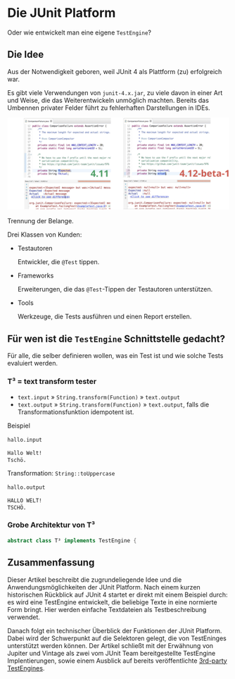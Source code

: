 # Die JUnit Platform

Oder wie entwickelt man eine eigene `TestEngine`?

## Die Idee

Aus der Notwendigkeit geboren, weil JUnit 4 als Plattform (zu) erfolgreich war.

Es gibt viele Verwendungen von `junit-4.x.jar`, zu viele davon in einer Art und Weise, die das Weiterentwickeln unmöglich machten.
Bereits das Umbennen privater Felder führt zu fehlerhaften Darstellungen in IDEs.

![junit-4-serialization-bug](https://raw.githubusercontent.com/marcphilipp/presentations/master/junit5-intro/serialization-bug.png)

Trennung der Belange.

Drei Klassen von Kunden:

- Testautoren

  Entwickler, die `@Test` tippen.

- Frameworks

  Erweiterungen, die das `@Test`-Tippen der Testautoren unterstützen.

- Tools

  Werkzeuge, die Tests ausführen und einen Report erstellen.

## Für wen ist die `TestEngine` Schnittstelle gedacht?

Für alle, die selber definieren wollen, was ein Test ist und wie solche Tests evaluiert werden.

### T³ = text transform tester

- `text.input` » `String.transform(Function)` » `text.output`
- `text.output` » `String.transform(Function)` » `text.output`, falls die Transformationsfunktion idempotent ist.

Beispiel

`hallo.input`
```
Hallo Welt!
Tschö.
```

Transformation: `String::toUppercase`

`hallo.output`
```
HALLO WELT!
TSCHÖ.
```

### Grobe Architektur von T³

```java
abstract class T³ implements TestEngine {

```

## Zusammenfassung

Dieser Artikel beschreibt die zugrundeliegende Idee und die Anwendungsmöglichkeiten der JUnit Platform.
Nach einem kurzen historischen Rückblick auf JUnit 4 startet er direkt mit einem Beispiel durch:
es wird eine TestEngine entwickelt, die beliebige Texte in eine normierte Form bringt.
Hier werden einfache Textdateien als Testbeschreibung verwendet.

Danach folgt ein technischer Überblick der Funktionen der JUnit Platform.
Dabei wird der Schwerpunkt auf die Selektoren gelegt, die von TestEninges unterstützt werden können.
Der Artikel schließt mit der Erwähnung von Jupiter und Vintage als zwei vom JUnit Team bereitgestellte TestEngine
Implentierungen, sowie einem Ausblick auf bereits veröffentlichte [3rd-party TestEngines].

[3rd-party TestEngines]: https://github.com/junit-team/junit5/wiki/Third-party-Extensions#junit-platform-test-engines

